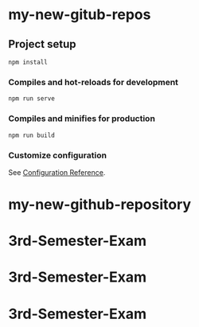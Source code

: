 # my-new-gitub-repos

## Project setup
```
npm install
```

### Compiles and hot-reloads for development
```
npm run serve
```

### Compiles and minifies for production
```
npm run build
```

### Customize configuration
See [Configuration Reference](https://cli.vuejs.org/config/).
# my-new-github-repository
# 3rd-Semester-Exam
# 3rd-Semester-Exam
# 3rd-Semester-Exam
